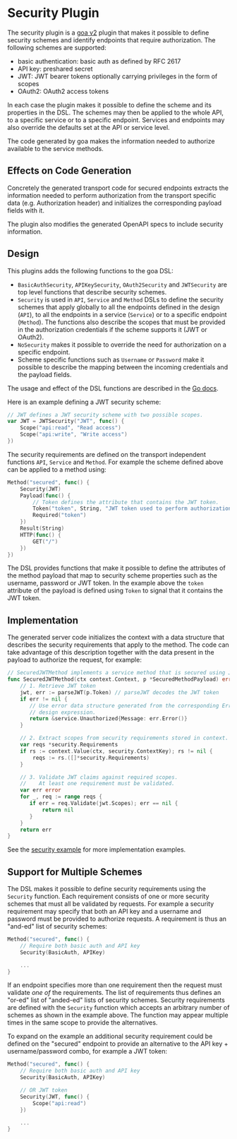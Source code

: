 # Security Plugin

The security plugin is a [goa v2](https://github.com/goadesign/goa/tree/v2)
plugin that makes it possible to define security schemes and identify endpoints
that require authorization. The following schemes are supported:

* basic authentication: basic auth as defined by RFC 2617
* API key: preshared secret
* JWT: JWT bearer tokens optionally carrying privileges in the form of scopes
* OAuth2: OAuth2 access tokens

In each case the plugin makes it possible to define the scheme and its
properties in the DSL. The schemes may then be applied to the whole API, to a
specific service or to a specific endpoint. Services and endpoints may also
override the defaults set at the API or service level.

The code generated by goa makes the information needed to authorize available to
the service methods.

## Effects on Code Generation

Concretely the generated transport code for secured endpoints extracts the
information needed to perform authorization from the transport specific data
(e.g. Authorization header) and initializes the corresponding payload fields
with it.

The plugin also modifies the generated OpenAPI specs to include security
information.

## Design

This plugins adds the following functions to the goa DSL:

* `BasicAuthSecurity`, `APIKeySecurity`, `OAuth2Security` and `JWTSecurity` are
  top level functions that describe security schemes.
* `Security` is used in `API`, `Service` and `Method` DSLs to define the
  security schemes that apply globally to all the endpoints defined in the
  design (`API`), to all the endpoints in a service (`Service`) or to a specific
  endpoint (`Method`). The functions also describe the scopes that must be
  provided in the authorization credentials if the scheme supports it (JWT or
  OAuth2).
* `NoSecurity` makes it possible to override the need for authorization on a
  specific endpoint.
* Scheme specific functions such as `Username` or `Password` make it possible to
  describe the mapping between the incoming credentials and the payload fields.

The usage and effect of the DSL functions are described in the [Go
docs](https://godoc.org/goa.design/plugins/security/dsl).

Here is an example defining a JWT security scheme:

```go
// JWT defines a JWT security scheme with two possible scopes.
var JWT = JWTSecurity("JWT", func() {
    Scope("api:read", "Read access")
    Scope("api:write", "Write access")
})
```

The security requirements are defined on the transport independent functions
`API`, `Service` and `Method`. For example the scheme defined above can be
applied to a method using:

```go
Method("secured", func() {
    Security(JWT)
    Payload(func() {
        // Token defines the attribute that contains the JWT token.
        Token("token", String, "JWT token used to perform authorization")
        Required("token")
    })
    Result(String)
    HTTP(func() {
        GET("/")
    })
})
```

The DSL provides functions that make it possible to define the attributes of the
method payload that map to security scheme properties such as the username,
password or JWT token. In the example above the `token` attribute of the payload
is defined using `Token` to signal that it contains the JWT token.

## Implementation

The generated server code initializes the context with a data structure that
describes the security requirements that apply to the method. The code can take
advantage of this description together with the data present in the payload to
authorize the request, for example:

```go
// SecuredJWTMethod implements a service method that is secured using JWT tokens.
func SecuredJWTMethod(ctx context.Context, p *SecuredMethodPayload) error {
    // 1. Retrieve JWT token
    jwt, err := parseJWT(p.Token) // parseJWT decodes the JWT token
    if err != nil {
       // Use error data structure generated from the corresponding Error
       // design expression.
       return &service.Unauthorized{Message: err.Error()}
    }

    // 2. Extract scopes from security requirements stored in context.
    var reqs *security.Requirements
    if rs := context.Value(ctx, security.ContextKey); rs != nil {
        reqs := rs.([]*security.Requirements)
    }

    // 3. Validate JWT claims against required scopes.
    //    At least one requirement must be validated.
    var err error
    for _, req := range reqs {
       if err = req.Validate(jwt.Scopes); err == nil {
           return nil
       }
    }
    return err
}
```

See the [security example](https://github.com/goadesign/plugins/tree/master/security/example)
for more implementation examples.

## Support for Multiple Schemes

The DSL makes it possible to define security requirements using the `Security`
function. Each requirement consists of one or more security schemes that must
all be validated by requests. For example a security requirement may specify
that both an API key and a username and password must be provided to authorize
requests. A requirement is thus an "and-ed" list of security schemes:

```go
Method("secured", func() {
    // Require both basic auth and API key
    Security(BasicAuth, APIKey)

    ...
}
```

If an endpoint specifies more than one requirement then the request must
validate *one of* the requirements. The list of requirements thus defines an
"or-ed" list of "anded-ed" lists of security schemes. Security requirements are
defined with the `Security` function which accepts an arbitrary number of
schemes as shown in the example above. The function may appear multiple times in
the same scope to provide the alternatives.

To expand on the example an additional security requirement could be defined on
the "secured" endpoint to provide an alternative to the API key +
username/password combo, for example a JWT token:

```go
Method("secured", func() {
    // Require both basic auth and API key
    Security(BasicAuth, APIKey)

    // OR JWT token
    Security(JWT, func() {
        Scope("api:read")
    })

    ...
}
```
